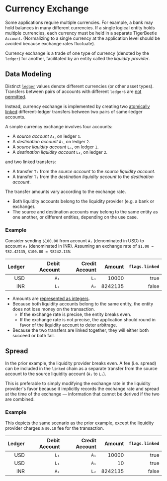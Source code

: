 # Currency Exchange

Some applications require multiple currencies. For example, a bank may hold balances in many
different currencies. If a single logical entity holds multiple currencies, each currency must be
held in a separate TigerBeetle `Account`. (Normalizing to a single currency at the application level
should be avoided because exchange rates fluctuate).

Currency exchange is a trade of one type of currency (denoted by the `ledger`) for another,
facilitated by an entity called the _liquidity provider_.

## Data Modeling

Distinct [`ledger`](../reference/accounts.md#ledger) values denote different currencies
(or other asset types). Transfers between pairs of accounts with different `ledger`s are
[not permitted](../reference/operations/create_transfers.md#accounts_must_have_the_same_ledger).

Instead, currency exchange is implemented by creating two
[atomically linked](../reference/transfers.md#flagslinked) different-ledger transfers between two
pairs of same-ledger accounts.

A simple currency exchange involves four accounts:

  - A _source account_ `A₁`, on ledger `1`.
  - A _destination account_ `A₂`, on ledger `2`.
  - A _source liquidity account_ `L₁`, on ledger `1`.
  - A _destination liquidity account_ `L₂`, on ledger `2`.

and two linked transfers:

  - A transfer `T₁` from the _source account_ to the _source liquidity account_.
  - A transfer `T₂` from the _destination liquidity account_ to the _destination account_.

The transfer amounts vary according to the exchange rate.

- Both liquidity accounts belong to the liquidity provider (e.g. a bank or exchange).
- The source and destination accounts may belong to the same entity as one another, or different
  entities, depending on the use case.

### Example

Consider sending `$100.00` from account `A₁` (denominated in USD) to account `A₂` (denominated in
INR). Assuming an exchange rate of `$1.00 = ₹82.42135`, `$100.00 = ₹8242.135`:

| Ledger | Debit Account | Credit Account |  Amount | `flags.linked` |
| -----: | ------------: | -------------: | ------: | -------------: |
|    USD |          `A₁` |           `L₁` |   10000 |           true |
|    INR |          `L₂` |           `A₂` | 8242135 |          false |

- Amounts are [represented as integers](./fractional-amounts.md).
- Because both liquidity accounts belong to the same entity, the entity does not lose money on
  the transaction.
  - If the exchange rate is precise, the entity breaks even.
  - If the exchange rate is not precise, the application should round in favor of the liquidity
    account to deter arbitrage.
- Because the two transfers are linked together, they will either both succeed or both fail.

## Spread

In the prior example, the liquidity provider breaks even. A fee (i.e. spread) can be included in the
`linked` chain as a separate transfer from the source account to the source liquidity account
(`A₁` to `L₁`).

This is preferable to simply modifying the exchange rate in the liquidity provider's favor because
it implicitly records the exchange rate and spread at the time of the exchange — information that
cannot be derived if the two are combined.

### Example

This depicts the same scenario as the prior example, except the liquidity provider charges a `$0.10`
fee for the transaction.

| Ledger | Debit Account | Credit Account |  Amount | `flags.linked` |
| -----: | ------------: | -------------: | ------: | -------------: |
|    USD |          `L₁` |           `A₁` |   10000 |           true |
|    USD |          `L₁` |           `A₁` |      10 |           true |
|    INR |          `A₂` |           `L₂` | 8242135 |          false |
